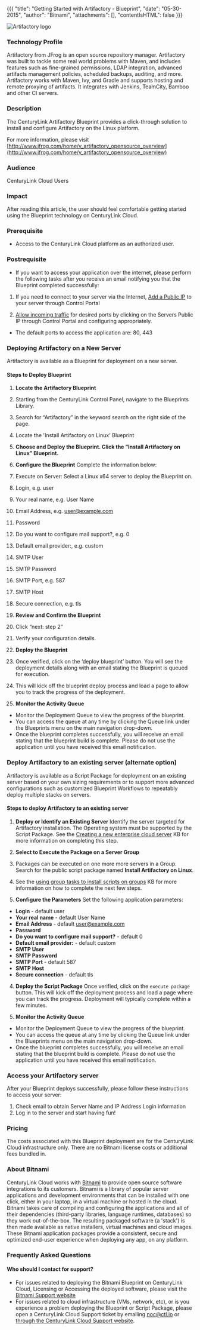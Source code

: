{{{
  "title": "Getting Started with Artifactory - Blueprint",
  "date": "05-30-2015",
  "author": "Bitnami",
  "attachments": [],
  "contentIsHTML": false
}}}

![Artifactory logo](https://bitnami.com/assets/stacks/artifactory/img/artifactory-stack-220x234.png)

### Technology Profile
Artifactory from JFrog is an open source repository manager. Artifactory was built to tackle some real world problems with Maven, and includes features such as fine-grained permissions, LDAP integration, advanced artifacts management policies, scheduled backups, auditing, and more. Artifactory works with Maven, Ivy, and Gradle and supports hosting and remote proxying of artifacts. It integrates with Jenkins, TeamCity, Bamboo and other CI servers.

### Description
The CenturyLink Artifactory Blueprint provides a click-through solution to install and configure Artifactory on the Linux platform.

For more information, please visit [http://www.jfrog.com/home/v_artifactory_opensource_overview](http://www.jfrog.com/home/v_artifactory_opensource_overview)

### Audience
CenturyLink Cloud Users

### Impact
After reading this article, the user should feel comfortable getting started using the Blueprint technology on CenturyLink Cloud.

### Prerequisite
- Access to the CenturyLink Cloud platform as an authorized user.

### Postrequisite
- If you want to access your application over the internet, please perform the following tasks after you receive an email notifying you that the Blueprint completed successfully:

1. If you need to connect to your server via the Internet, [Add a Public IP](../../Network/how-to-add-public-ip-to-virtual-machine.md) to your server through Control Portal

2. [Allow incoming traffic](../../Network/how-to-add-public-ip-to-virtual-machine.md) for desired ports by clicking on the Servers Public IP through Control Portal and configuring appropriately.
  * The default ports to access the application are: 80, 443

### Deploying Artifactory on a New Server
Artifactory is available as a Blueprint for deployment on a new server.

#### Steps to Deploy Blueprint
1. **Locate the Artifactory Blueprint**
  1. Starting from the CenturyLink Control Panel, navigate to the Blueprints Library.
  2. Search for “Artifactory” in the keyword search on the right side of the page.
  3. Locate the 'Install Artifactory on Linux' Blueprint

2. **Choose and Deploy the Blueprint. Click the “Install Artifactory on Linux” Blueprint.**

3. **Configure the Blueprint** 
Complete the information below:

  1. Execute on Server: Select a Linux x64 server to deploy the Blueprint on.
  2. Login, e.g. user
  3. Your real name, e.g. User Name
  4. Email Address, e.g. user@example.com
  5. Password
  6. Do you want to configure mail support?, e.g. 0
  7. Default email provider:, e.g. custom
  8. SMTP User
  9. SMTP Password
  10. SMTP Port, e.g. 587
  11. SMTP Host
  12. Secure connection, e.g. tls

4. **Review and Confirm the Blueprint**
  1. Click “next: step 2”
  2. Verify your configuration details.

5. **Deploy the Blueprint**
  1. Once verified, click on the ‘deploy blueprint’ button. You will see the deployment details along with an email stating the Blueprint is queued for execution.
  2. This will kick off the blueprint deploy process and load a page to allow you to track the progress of the deployment.

6. **Monitor the Activity Queue**
  * Monitor the Deployment Queue to view the progress of the blueprint.
  * You can access the queue at any time by clicking the Queue link under the Blueprints menu on the main navigation drop-down.
  * Once the blueprint completes successfully, you will receive an email stating that the blueprint build is complete. Please do not use the application until you have received this email notification.

### Deploy Artifactory to an existing server (alternate option)
Artifactory is available as a Script Package for deployment on an existing server based on your own sizing requirements or to support more advanced configurations such as customized Blueprint Workflows to repeatably deploy multiple stacks on servers.

#### Steps to deploy Artifactory to an existing server 
1. **Deploy or Identify an Existing Server**
Identify the server targeted for Artifactory installation.  The Operating system must be supported by the Script Package.  See the [Creating a new enterprise cloud server](../../Servers/creating-a-new-enterprise-cloud-server.md) KB for more information on completing this step.

2. **Select to Execute the Package on a Server Group**
  1. Packages can be executed on one more more servers in a Group.  Search for the public script package named **Install Artifactory on Linux**.
  2. See the [using group tasks to install scripts on groups](../../Servers/using-group-tasks-to-install-software-and-run-scripts-on-groups.md) KB for more information on how to complete the next few steps.

3. **Configure the Parameters**
Set the following application parameters:

* **Login** - default user
* **Your real name** - default User Name
* **Email Address** - default user@example.com
* **Password**
* **Do you want to configure mail support?** - default 0
* **Default email provider:** - default custom
* **SMTP User**
* **SMTP Password**
* **SMTP Port** - default 587
* **SMTP Host**
* **Secure connection** - default tls

4. **Deploy the Script Package**
Once verified, click on the `execute package` button. This will kick off the deployment process and load a page where you can track the progress. Deployment will typically complete within a few minutes.

5. **Monitor the Activity Queue**
  * Monitor the Deployment Queue to view the progress of the blueprint.
  * You can access the queue at any time by clicking the Queue link under the Blueprints menu on the main navigation drop-down.
  * Once the blueprint completes successfully, you will receive an email stating that the blueprint build is complete. Please do not use the application until you have received this email notification.

### Access your Artifactory server
After your Blueprint deploys successfully, please follow these instructions to access your server:

  1. Check email to obtain Server Name and IP Address Login information
  2. Log in to the server and start having fun!

### Pricing
The costs associated with this Blueprint deployment are for the CenturyLink Cloud infrastructure only.  There are no Bitnami license costs or additional fees bundled in.

### About Bitnami
CenturyLink Cloud works with [Bitnami](http://www.bitnami.com) to provide open source software integrations to its customers.  Bitnami is a library of popular server applications and development environments that can be installed with one click, either in your laptop, in a virtual machine or hosted in the cloud. Bitnami takes care of compiling and configuring the applications and all of their dependencies (third-party libraries, language runtimes, databases) so they work out-of-the-box. The resulting packaged software (a 'stack') is then made available as native installers, virtual machines and cloud images. These Bitnami application packages provide a consistent, secure and optimized end-user experience when deploying any app, on any platform.

### Frequently Asked Questions

#### Who should I contact for support?
* For issues related to deploying the Bitnami Blueprint on CenturyLink Cloud, Licensing or Accessing the deployed software, please visit the [Bitnami Support website](http://www.bitnami.com/support)
* For issues related to cloud infrastructure (VMs, network, etc), or is you experience a problem deploying the Blueprint or Script Package, please open a CenturyLink Cloud Support ticket by emailing [noc@ctl.io](mailto:noc@ctl.io) or [through the CenturyLink Cloud Support website](https://t3n.zendesk.com/tickets/new).
